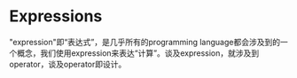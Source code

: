 # Expressions

"expression"即“表达式”，是几乎所有的programming language都会涉及到的一个概念，我们使用expression来表达“计算”。谈及expression，就涉及到operator，谈及operator即设计。

